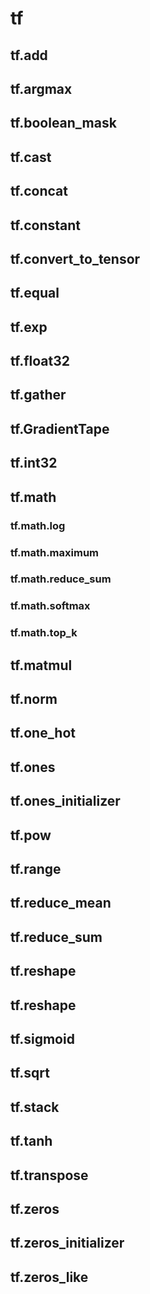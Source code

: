 # tf

## tf.add



## tf.argmax



## tf.boolean_mask



## tf.cast



## tf.concat



## tf.constant



## tf.convert_to_tensor



## tf.equal



## tf.exp



## tf.float32



## tf.gather



## tf.GradientTape



## tf.int32



## tf.math

### tf.math.log



### tf.math.maximum



### tf.math.reduce_sum



### tf.math.softmax



### tf.math.top_k



## tf.matmul



## tf.norm



## tf.one_hot



## tf.ones



## tf.ones_initializer



## tf.pow



## tf.range
## tf.reduce_mean



## tf.reduce_sum



## tf.reshape



## tf.reshape



## tf.sigmoid



## tf.sqrt



## tf.stack



## tf.tanh



## tf.transpose



## tf.zeros



## tf.zeros_initializer



## tf.zeros_like



